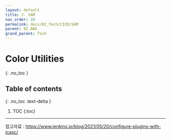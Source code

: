 ```yaml
---
layout: default
title: 2. SAM
nav_order: 20
permalink: docs/02_Tech/CICD/SAM
parent: 02_AWS
grand_parent: Tech
---
```


# Color Utilities
{: .no_toc }

## Table of contents
{: .no_toc .text-delta }

1. TOC
{:toc}

---

참고자료 : https://www.jenkins.io/blog/2021/05/20/configure-plugins-with-jcasc/
